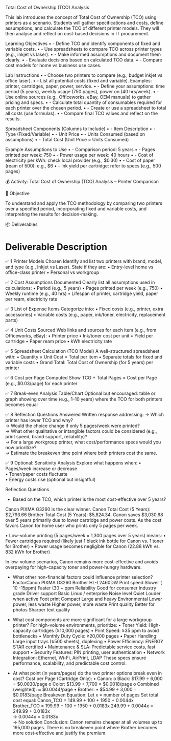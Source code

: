 Total Cost of Ownership (TCO) Analysis

This lab introduces the concept of Total Cost of Ownership (TCO) using printers as a scenario. Students will gather specifications and costs, define assumptions, and calculate the TCO of different printer models. They will then analyse and reflect on cost-based decisions in IT procurement.

Learning Objectives
•	- Define TCO and identify components of fixed and variable costs.
•	- Use spreadsheets to compare TCO across printer types (e.g., inkjet vs laser).
•	- Make informed assumptions and document them clearly.
•	- Evaluate decisions based on calculated TCO data.
•	- Compare cost models for home vs business use cases.

Lab Instructions
•	- Choose two printers to compare (e.g., budget inkjet vs office laser).
•	- List all potential costs (fixed and variable). Examples: printer, cartridges, paper, power, service.
•	- Define your assumptions: time period (5 years), weekly usage (750 pages), power on (40 hrs/week).
•	- Use online sources (e.g., Officeworks, eBay, OEM manuals) to gather pricing and specs.
•	- Calculate total quantity of consumables required for each printer over the chosen period.
•	- Create or use a spreadsheet to total all costs (use formulas).
•	- Compare final TCO values and reflect on the results.

Spreadsheet Components (Columns to Include)
•	- Item Description
•	- Type (Fixed/Variable)
•	- Unit Price
•	- Units Consumed (based on assumptions)
•	- Total Cost (Unit Price × Units Consumed)

Example Assumptions to Use
•	- Comparison period: 5 years
•	- Pages printed per week: 750
•	- Power usage per week: 40 hours
•	- Cost of electricity per kWh: check local provider (e.g., $0.30)
•	- Cost of paper (ream of 500): e.g., $6
•	- Ink yield per cartridge: refer to specs (e.g., 500 pages)

💰 Activity: Total Cost of Ownership (TCO) Analysis – Printer Comparison

📘 Objective

To understand and apply the TCO methodology by comparing two printers over a specified period, incorporating fixed and variable costs, and interpreting the results for decision-making.

📦 Deliverables

#	Deliverable	Description

✅ 1	Printer Models Chosen	Identify and list two printers with brand, model, and type (e.g., Inkjet vs Laser). State if they are: 
• Entry-level home vs office-class printer 
• Personal vs workgroup

✅ 2	Cost Assumptions Documented	Clearly list all assumptions used in calculations: 
• Period (e.g., 5 years) 
• Pages printed per week (e.g., 750) 
• Weekly runtime (e.g., 40 hrs) 
• Lifespan of printer, cartridge yield, paper per ream, electricity rate

✅ 3	List of Expense Items	Categorize into: 
• Fixed costs (e.g., printer, extra accessories) 
• Variable costs (e.g., paper, ink/toner, electricity, replacement parts)

✅ 4	Unit Costs Sourced	Web links and sources for each item (e.g., from Officeworks, eBay): 
• Printer price 
• Ink/toner cost per unit 
• Yield per cartridge 
• Paper ream price 
• kWh electricity rate

✅ 5	Spreadsheet Calculation (TCO Model)	A well-structured spreadsheet with: 
• Quantity × Unit Cost = Total per item 
• Separate totals for fixed and variable costs 
• Grand Total: Total Cost of Ownership (for 5 years) per printer

✅ 6	Cost per Page Computed	Show TCO ÷ Total Pages = Cost per Page (e.g., $0.03/page) for each printer

✅ 7	Break-even Analysis Table/Chart	Optional but encouraged: table or graph showing over time (e.g., 1–10 years) where the TCO for both printers becomes equal

✅ 8	Reflection Questions Answered	Written response addressing:
→ Which printer has lower TCO and why?		
→ Would the choice change if only 5 pages/week were printed?		
→ What other qualitative or intangible factors could be considered (e.g., print speed, brand support, reliability)?		
→ For a large workgroup printer, what cost/performance specs would you now prioritize?		
→ Estimate the breakeven time point where both printers cost the same.		

✅ 9	Optional: Sensitivity Analysis	Explore what happens when:
• Pages/week increase or decrease		
• Toner/paper costs fluctuate		
• Energy costs rise (optional but insightful)		






Reflection Questions

- Based on the TCO, which printer is the most cost-effective over 5 years?

Canon PIXMA G3260 is the clear winner.
Canon Total Cost (5 Years): $2,793.66 
Brother Total Cost (5 Years): $5,824.34. 
Canon saves $3,030.68 over 5 years primarily due to lower cartridge and
power costs. 
As the cost favors Canon for home user who prints only 5 pages per week.

• 	Low-volume printing (5 pages/week = 1,300 pages over 5 years) means:
• 	Fewer cartridges required (likely just 1 black ink bottle for Canon vs. 1 toner for Brother)
• 	Power usage becomes negligible for Canon (22.88 kWh vs. 832 kWh for Brother)

In low-volume scenarios, Canon remains more cost-effective and avoids overpaying for high-capacity toner and power-hungry hardware.

- What other non-financial factors could influence printer selection?
FactorCanon PIXMA G3260	Brother HL-L2460DW
Print speed	Slower ( 10 -15ppm)	Faster (30 + ppm
Reliability	Good for consumer	Industry grade 
Driver support	Basic	Linux / enterprise
Noise level	Quiet	Louder when active
Foot print	Compact	Large and heavy
Environmental 	Lower power, less waste	Higher power, more waste
Print quality 	Better for photos	Sharper text quality 

- What cost components are more significant for a large workgroup printer?
For high-volume environments, prioritize:
•	Toner Yield: High-capacity cartridges (≥10,000 pages)
•	Print Speed: ≥35 ppm to avoid bottlenecks
•	Monthly Duty Cycle: ≥20,000 pages
•	Paper Handling: Large input trays (≥500 sheets), duplexing
•	Power Efficiency: ENERGY STAR certified
•	Maintenance & SLA: Predictable service costs, fast support
•	Security Features: PIN printing, user authentication
•	Network Integration: Ethernet, Wi-Fi, AirPrint, LDAP
These specs ensure performance, scalability, and predictable cost control.

- At what point (in years/pages) do the two printer options break even in cost?
Cost per Page (Cartridge Only):
•	Canon:
o	Black: $17.99 ÷ 6,000 = $0.0030/page
o	Color: $13.99 ÷ 7,700 = $0.0018/page
o	Combined (weighted): ≈ $0.0044/page
•	Brother:
•	$54.99 ÷ 3,000 = $0.0183/page
Breakeven Equation:
Let x = number of pages
Set total cost equal:
Canon_TCO = 149.99 + 100 + 1950 + 0.0044x  
Brother_TCO = 199.99 + 100 + 1950 + 0.0183x
249.99 + 0.0044x = 249.99 + 0.0183x  
→ 0.0044x = 0.0183x  
→ No solution
Conclusion:
Canon remains cheaper at all volumes up to 195,000 pages. There is no breakeven point where Brother becomes more cost-effective and justify the premium.



